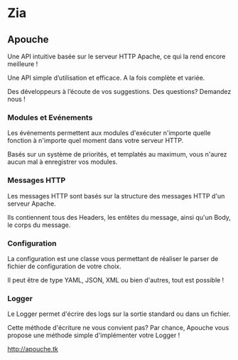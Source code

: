 # Zia

## Apouche


Une API intuitive basée sur le serveur HTTP Apache, ce qui la rend encore meilleure !

Une API simple d’utilisation et efficace. A la fois complète et variée.

Des développeurs à l’écoute de vos suggestions. Des questions? Demandez nous !


### Modules et Evénements

Les événements permettent aux modules d'exécuter n'importe quelle fonction à n'importe quel moment dans votre serveur HTTP.

Basés sur un système de priorités, et templatés au maximum, vous n'aurez aucun mal à enregistrer vos modules.

### Messages HTTP

Les messages HTTP sont basés sur la structure des messages HTTP d'un serveur Apache.

Ils contiennent tous des Headers, les entêtes du message, ainsi qu'un Body, le corps du message.

### Configuration

La configuration est une classe vous permettant de réaliser le parser de fichier de configuration de votre choix.

Il peut être de type YAML, JSON, XML ou bien d'autres, tout est possible !

### Logger

Le Logger permet d'écrire des logs sur la sortie standard ou dans un fichier.

Cette méthode d'écriture ne vous convient pas? Par chance, Apouche vous propose une méthode simple d'implémenter votre Logger !

http://apouche.tk

